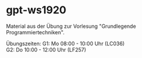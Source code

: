 # gpt-ws1920
Material aus der Übung zur Vorlesung "Grundlegende Programmiertechniken".

Übungszeiten:
    G1: Mo 08:00 - 10:00 Uhr (LC036)  
    G2: Do 10:00 - 12:00 Uhr (LF257)
